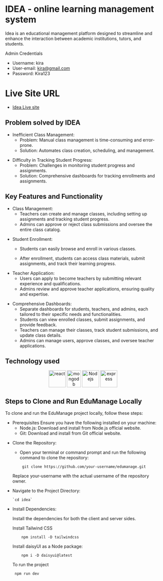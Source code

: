 # IDEA - online learning management system 

Idea  is an educational management platform designed to streamline and enhance the interaction between academic institutions, tutors, and students. 

Admin Credentials
- Username: kira
- User-email: kira@gmail.com
- Password: Kira123

# Live Site URL
- [Idea Live site](https://thriving-snickerdoodle-b65ffc.netlify.app/)

<h2>Problem solved by IDEA</h2>
<ul>
  <li>
    Inefficient Class Management:

- Problem: Manual class management is time-consuming and error-prone.
- Solution: Automates class creation, scheduling, and management.
  </li>
  
 
</ul>
<ul>
   <li>
    Difficulty in Tracking Student Progress:

- Problem: Challenges in monitoring student progress and assignments.
- Solution: Comprehensive dashboards for tracking enrollments and assignments.
  </li>
</ul>

<h2>Key Features and Functionality</h2>
<ul>
    <li>
    Class Management:

- Teachers can create and manage classes, including setting up assignments and tracking student progress.
- Admins can approve or reject class submissions and oversee the entire class catalog.
  </li>
</ul>

 <ul>
    <li>
    Student Enrollment:

- Students can easily browse and enroll in various classes.
- After enrollment, students can access class materials, submit assignments, and track their learning progress.

  </li>
 </ul>
 <ul>
    <li>
    Teacher Application:

- Users can apply to become teachers by submitting relevant experience and qualifications.
- Admins review and approve teacher applications, ensuring quality and expertise.
  </li>
 </ul>
 <ul>
    <li>
    Comprehensive Dashboards:

- Separate dashboards for students, teachers, and admins, each tailored to their specific needs and functionalities.
- Students can view enrolled classes, submit assignments, and provide feedback.
- Teachers can manage their classes, track student submissions, and update class details.
- Admins can manage users, approve classes, and oversee teacher applications.
  </li>
 </ul>

<h2>Technology used</h2>
<p align ="center">
  <img src="https://www.vectorlogo.zone/logos/reactjs/reactjs-icon.svg" alt="react" width="55" height="55"/>
 <img src="https://www.vectorlogo.zone/logos/mongodb/mongodb-icon.svg" alt="mongodb" width="45" height="55"/>
   <img src="https://www.vectorlogo.zone/logos/nodejs/nodejs-icon.svg" alt="Nodejs" width="55" height="55"/>
    <img src="https://www.vectorlogo.zone/logos/expressjs/expressjs-icon.svg" alt="express" width="55" height="55"/>
  
  
</p>

<h2>Steps to Clone and Run EduManage Locally</h2>
<p>To clone and run the EduManage project locally, follow these steps:</p>
<ul>
  <li>Prerequisites
Ensure you have the following installed on your machine:

- Node.js: Download and install from Node.js official website.
- Git: Download and install from Git official website.</li>
</ul>
<ul>
  <li>
    Clone the Repository:
   
  -  Open your terminal or command prompt and run the following command to clone the repository:



          git clone https://github.com/your-username/edumanage.git
Replace your-username with the actual username of the repository owner.
  </li>
</ul>
<ul>
  <li>
  Navigate to the Project Directory:
       
    
    `cd idea`
    
  </li>
</ul>
<ul>
  <li>
     Install Dependencies:

<p>Install the dependencies for both the client and server sides.</p> 

  
   Install Tailwind CSS
    
        npm install -D tailwindcss
  

 
   Install daisyUI as a Node package:
   
        npm i -D daisyui@latest
   To run the project

     npm run dev
  
  </li>
</ul>




